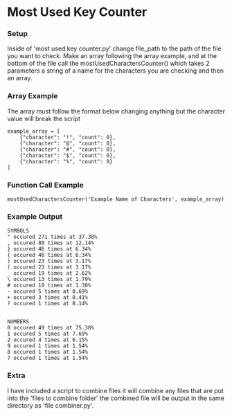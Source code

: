 # Most Used Key Counter

### Setup

Inside of 'most used key counter.py' change file_path to the path of the file you want to check. Make an array following the array example, and at the bottom of the file call the mostUsedCharactersCounter() which takes 2 parameters a string of a name for the characters you are checking and then an array.

### Array Example

The array must follow the format below changing anything but the character value will break the script

```
example_array = [
    {"character": "!", "count": 0},
    {"character": "@", "count": 0},
    {"character": "#", "count": 0},
    {"character": "$", "count": 0},
    {"character": "%", "count": 0}
]
```

### Function Call Example

```
mostUsedCharactersCounter('Example Name of Characters', example_array)
```

### Example Output

```
SYMBOLS
" occured 271 times at 37.38%
, occured 88 times at 12.14%
} occured 46 times at 6.34%
{ occured 46 times at 6.34%
) occured 23 times at 3.17%
( occured 23 times at 3.17%
_ occured 19 times at 2.62%
\ occured 13 times at 1.79%
# occured 10 times at 1.38%
- occured 5 times at 0.69%
+ occured 3 times at 0.41%
? occured 1 times at 0.14%


NUMBERS
0 occured 49 times at 75.38%
1 occured 5 times at 7.69%
2 occured 4 times at 6.15%
9 occured 1 times at 1.54%
8 occured 1 times at 1.54%
7 occured 1 times at 1.54%
```

### Extra

I have included a script to combine files it will combine any files that are put into the 'files to combine folder' the combined file will be output in the same directory as 'file combiner.py'.
